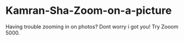# Kamran-Sha-Zoom-on-a-picture
Having trouble zooming in on photos? Dont worry i got you! Try Zooom 5000.
